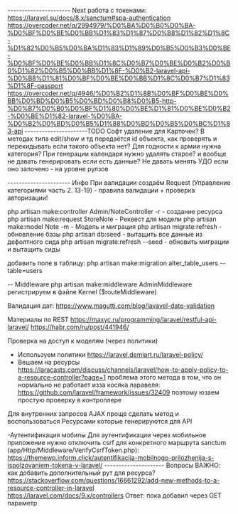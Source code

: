 ---------------------- Next
работа с токенами:
    https://laravel.su/docs/8.x/sanctum#spa-authentication
    https://overcoder.net/q/2994979/%D0%BA%D0%B0%D0%BA-%D0%BF%D0%BE%D0%BB%D1%83%D1%87%D0%B8%D1%82%D1%8C-%D1%82%D0%B5%D0%BA%D1%83%D1%89%D0%B5%D0%B3%D0%BE-%D0%BF%D0%BE%D0%BB%D1%8C%D0%B7%D0%BE%D0%B2%D0%B0%D1%82%D0%B5%D0%BB%D1%8F-%D0%B2-laravel-api-%D0%B8%D1%81%D0%BF%D0%BE%D0%BB%D1%8C%D0%B7%D1%83%D1%8F-passport
    https://overcoder.net/q/4946/%D0%B2%D1%8B%D0%BF%D0%BE%D0%BB%D0%BD%D0%B5%D0%BD%D0%B8%D0%B5-http-%D0%B7%D0%B0%D0%BF%D1%80%D0%BE%D1%81%D0%BE%D0%B2-%D0%BE%D1%82-laravel-%D0%BA-%D0%B2%D0%BD%D0%B5%D1%88%D0%BD%D0%B5%D0%BC%D1%83-api
----------------------TODO
Софт удаление для Карточек?
В методах типа edit/show и тд  передаётся id объекта, как проверять и перекидывать если такого объекта нет?
Для годности к армии нужна категория?
При генерации календаря нужно удалять старое? и вообще не давать генерировать если есть данные?
Не давать менять УДО если оно залочено - на уровне рулзов

---------------------- Инфо
При валидации создаём Request (Управление категориями часть 2. 13-19) - правила валидации + проверка авторизации!

php artisan make:controller Admin/NoteController -r - создание ресурса
php artisan make:request StoreNote - Реквест для модели
php artisan make:model Note -m  - Модель и миграция
php artisan migrate:refresh - обновление базы
php artisan db:seed - вытащить все данные из дефолтного сида
php artisan migrate:refresh --seed - обновить миграции и вытащить сиды

добавить поле в таблицу:
php artisan make:migration alter_table_users --table=users

-- Middleware
    php artisan make:middleware AdminMiddleware
    регистрируем в файле Kernel ($routeMiddleware)


Валидация дат:
https://www.magutti.com/blog/lavavel-date-validation

Материалы по REST
https://maxyc.ru/programming/laravel/restful-api-laravel/
https://habr.com/ru/post/441946/

Проверка на доступ к моделям (через политики) 
- Используем политики https://laravel.demiart.ru/laravel-policy/
- Вешаем на ресурсы https://laracasts.com/discuss/channels/laravel/how-to-apply-policy-to-a-resource-controller?page=1
    проблема этого метода в том, что он нормально не работает изза косяка ларавеля: https://github.com/laravel/framework/issues/32409
    поэтому юзаем простую проверку в контроллере

Для внутренних запросов AJAX проще сделать метод и воспользоваться Ресурсами которые генерируются для API

-Аутентификация мобилы
    Для аутентификации через мобильное приложение нужно отключить csrf для конкретного маршрута sanctum (app/Http/Middleware/VerifyCsrfToken.php): https://themewp.inform.click/autentifikacija-mobilnogo-prilozhenija-s-ispolzovaniem-tokena-v-laravel/
--------------------- Вопросы
ВАЖНО: как добавить дополнительный рут для ресурса? 
    https://stackoverflow.com/questions/16661292/add-new-methods-to-a-resource-controller-in-laravel   
    https://laravel.com/docs/9.x/controllers
Ответ: пока добавил через GET параметр